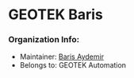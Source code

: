# GEOTEK Baris


### Organization Info:
- Maintainer: [Baris Aydemir](https://github.com/metalun4)
- Belongs to: GEOTEK Automation

